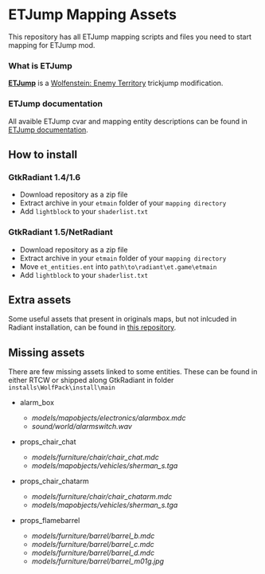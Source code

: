 # ETJump Mapping Assets
This repository has all ETJump mapping scripts and files you need to start mapping for ETJump mod.

### What is ETJump
[__ETJump__](http://etjump.com) is a [Wolfenstein: Enemy Territory](https://en.wikipedia.org/wiki/Wolfenstein:_Enemy_Territory) trickjump modification.

### ETJump documentation
All avaible ETJump cvar and mapping entity descriptions can be found in [ETJump documentation](http://etjump.rtfd.io/).

## How to install

### GtkRadiant 1.4/1.6
* Download repository as a zip file
* Extract archive in your `etmain` folder of your `mapping directory`
* Add `lightblock` to your `shaderlist.txt`

### GtkRadiant 1.5/NetRadiant
* Download repository as a zip file
* Extract archive in your `etmain` folder of your `mapping directory`
* Move `et_entities.ent` into `path\to\radiant\et.game\etmain`
* Add `lightblock` to your `shaderlist.txt`

## Extra assets
Some useful assets that present in originals maps, but not inlcuded in Radiant installation, can be found in [this repository](https://github.com/Aciz/ET-extra-assets).

## Missing assets
There are few missing assets linked to some entities. These can be found in either RTCW or shipped along GtkRadiant in folder `installs\WolfPack\install\main`

* alarm_box
  * *models/mapobjects/electronics/alarmbox.mdc*
  * *sound/world/alarmswitch.wav*
  
* props_chair_chat
  * *models/furniture/chair/chair_chat.mdc*
  * *models/mapobjects/vehicles/sherman_s.tga*
  
* props_chair_chatarm
  * *models/furniture/chair/chair_chatarm.mdc*
  * *models/mapobjects/vehicles/sherman_s.tga*
  
* props_flamebarrel
  * *models/furniture/barrel/barrel_b.mdc*
  * *models/furniture/barrel/barrel_c.mdc*
  * *models/furniture/barrel/barrel_d.mdc*
  * *models/furniture/barrel/barrel_m01g.jpg*
  
